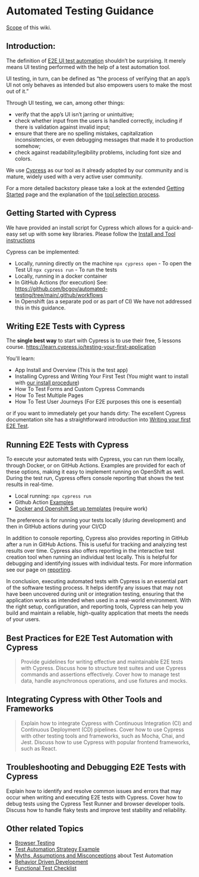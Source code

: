 # Automated Testing Guidance

[Scope](Scope) of this wiki.

## Introduction:

The definition of [E2E UI test automation](Introduction) shouldn’t be surprising. It merely means UI testing performed with the help of a test automation tool.

UI testing, in turn, can be defined as “the process of verifying that an app’s UI not only behaves as intended but also empowers users to make the most out of it.”

Through UI testing, we can, among other things:

- verify that the app’s UI isn’t jarring or unintuitive;
- check whether input from the users is handled correctly, including if there is validation against invalid input;
- ensure that there are no spelling mistakes, capitalization inconsistencies, or even debugging messages that made it to production somehow;
- check against readability/legibility problems, including font size and colors.

We use [Cypress](https://cypress.io) as our tool as it already adopted by our community and is mature, widely used with a very active user community.

For a more detailed backstory please take a look at the extended [Getting Started](Getting-Started) page and the explanation of the [tool selection process](Tool-Choice).

## Getting Started with Cypress

We have provided an install script for Cypress which allows for a quick-and-easy set up with some key libraries. Please follow the [Install and Tool instructions](Tool-Usage)

Cypress can be implemented:

- Locally, running directly on the machine
  `npx cypress open` - To open the Test UI
  `npx cypress run` - To run the tests
- Locally, running in a docker container
- In GitHub Actions (for execution)
  See: https://github.com/bcgov/automated-testing/tree/main/.github/workflows
- In Openshift (as a separate pod or as part of CI)
  We have not addressed this in this guidance.

## Writing E2E Tests with Cypress
The **single best way** to start with Cypress is to use their free, 5 lessons course. https://learn.cypress.io/testing-your-first-application

You'll learn:

* App Install and Overview (This is the test app)
* Installing Cypress and Writing Your First Test (You might want to install with [our install procedure](Tool-Usage))
* How To Test Forms and Custom Cypress Commands
* How To Test Multiple Pages
* How To Test User Journeys (For E2E purposes this one is eesential)

or if you want to immediately get your hands dirty:
The excellent Cypress documentation site has a straightforward introduction into [Writing your first E2E Test](https://docs.cypress.io/guides/end-to-end-testing/writing-your-first-end-to-end-test).

## Running E2E Tests with Cypress

To execute your automated tests with Cypress, you can run them locally, through Docker, or on GitHub Actions. 
Examples are provided for each of these options, making it easy to implement running on OpenShift as well. During the test run, Cypress offers console reporting that shows the test results in real-time.
* Local running: ```npx cypress run```
* Github Action [Examples](https://github.com/bcgov/automated-testing/tree/main/.github/workflows)
* [Docker and Openshift Set up templates](https://github.com/bcgov/automated-testing/tree/main/tool-guidance/containers) (require work)

The preference is for running your tests locally (during development) and then in GitHub actions during your CI/CD

In addition to console reporting, Cypress also provides reporting in GitHub after a run in GitHub Actions. This is useful for tracking and analyzing test results over time. Cypress also offers reporting in the interactive test creation tool when running an individual test locally. This is helpful for debugging and identifying issues with individual tests. For more information see our page on [reporting](Reporting).

In conclusion, executing automated tests with Cypress is an essential part of the software testing process. It helps identify any issues that may not have been uncovered during unit or integration testing, ensuring that the application works as intended when used in a real-world environment. With the right setup, configuration, and reporting tools, Cypress can help you build and maintain a reliable, high-quality application that meets the needs of your users.

## Best Practices for E2E Test Automation with Cypress

> Provide guidelines for writing effective and maintainable E2E tests with Cypress.
> Discuss how to structure test suites and use Cypress commands and assertions effectively.
> Cover how to manage test data, handle asynchronous operations, and use fixtures and mocks.

## Integrating Cypress with Other Tools and Frameworks

> Explain how to integrate Cypress with Continuous Integration (CI) and Continuous Deployment (CD) pipelines.
> Cover how to use Cypress with other testing tools and frameworks, such as Mocha, Chai, and Jest.
> Discuss how to use Cypress with popular frontend frameworks, such as React.

## Troubleshooting and Debugging E2E Tests with Cypress

Explain how to identify and resolve common issues and errors that may occur when writing and executing E2E tests with Cypress.
Cover how to debug tests using the Cypress Test Runner and browser developer tools.
Discuss how to handle flaky tests and improve test stability and reliability.

## Other related Topics

- [Browser Testing](Browser-Testing)
- [Test Automation Strategy Example](Strategy)
- [Myths, Assumptions and Misconceptions](Myths,-Assumptions-and-Misconceptions) about Test Automation
- [Behavior Driven Development](BDD)
- [Functional Test Checklist](Functional-Test-Checklist)

